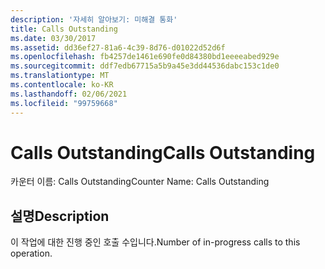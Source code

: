 ```yaml
---
description: '자세히 알아보기: 미해결 통화'
title: Calls Outstanding
ms.date: 03/30/2017
ms.assetid: dd36ef27-81a6-4c39-8d76-d01022d52d6f
ms.openlocfilehash: fb4257de1461e690fe0d84380bd1eeeeabed929e
ms.sourcegitcommit: ddf7edb67715a5b9a45e3dd44536dabc153c1de0
ms.translationtype: MT
ms.contentlocale: ko-KR
ms.lasthandoff: 02/06/2021
ms.locfileid: "99759668"
---
```

# <a name="calls-outstanding"></a><span data-ttu-id="932b6-103">Calls Outstanding</span><span class="sxs-lookup"><span data-stu-id="932b6-103">Calls Outstanding</span></span>

<span data-ttu-id="932b6-104">카운터 이름: Calls Outstanding</span><span class="sxs-lookup"><span data-stu-id="932b6-104">Counter Name:  Calls Outstanding</span></span>  
  
## <a name="description"></a><span data-ttu-id="932b6-105">설명</span><span class="sxs-lookup"><span data-stu-id="932b6-105">Description</span></span>  

 <span data-ttu-id="932b6-106">이 작업에 대한 진행 중인 호출 수입니다.</span><span class="sxs-lookup"><span data-stu-id="932b6-106">Number of in-progress calls to this operation.</span></span>
